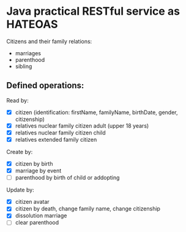 # Java practical RESTful service as HATEOAS

Citizens and their family relations:

- marriages
- parenthood
- sibling

## Defined operations:

Read by:

- [x] citizen (identification: firstName, familyName, birthDate, gender, citizenship)
- [x] relatives nuclear family citizen adult (upper 18 years)
- [x] relatives nuclear family citizen child
- [x] relatives extended family citizen

Create by:

- [x] citizen by birth
- [x] marriage by event
- [ ] parenthood by birth of child or addopting

Update by:

- [x] citizen avatar
- [x] citizen by death, change family name, change citizenship
- [x] dissolution marriage
- [ ] clear parenthood
